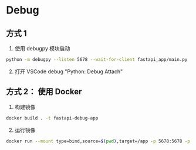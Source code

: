 # Debug

## 方式 1

1. 使用 debugpy 模块启动

```bash
python -m debugpy --listen 5678 --wait-for-client fastapi_app/main.py
```

2. 打开 VSCode debug "Python: Debug Attach"

## 方式 2： 使用 Docker

1. 构建镜像

```bash
docker build . -t fastapi-debug-app
```

2. 运行镜像

```bash
docker run --mount type=bind,source=$(pwd),target=/app -p 5678:5678 -p 8000:8000 fastapi-debug-app
```